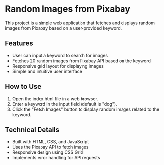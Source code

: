 # Random Images from Pixabay

This project is a simple web application that fetches and displays random images from Pixabay based on a user-provided keyword.

## Features

- User can input a keyword to search for images
- Fetches 20 random images from Pixabay API based on the keyword
- Responsive grid layout for displaying images
- Simple and intuitive user interface

## How to Use

1. Open the index.html file in a web browser.
2. Enter a keyword in the input field (default is "dog").
3. Click the "Fetch Images" button to display random images related to the keyword.

## Technical Details

- Built with HTML, CSS, and JavaScript
- Uses the Pixabay API to fetch images
- Responsive design using CSS Grid
- Implements error handling for API requests
